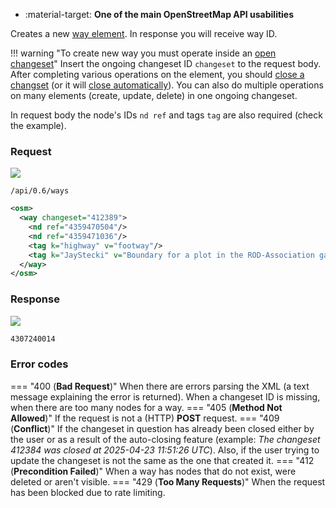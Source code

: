 <div class="grid cards" markdown>

- :material-target: **One of the main OpenStreetMap API usabilities**

</div>

Creates a new [way element](../general_information/elements.md#elements-description). In response you will receive way ID.

!!! warning "To create new way you must operate inside an [open changeset](open_changeset.md)"
    Insert the ongoing changeset ID `changeset` to the request body. After completing various operations on the element, you should [close a changset](close_changeset.md) (or it will [close automatically](../general_information/changesets.md#changesets-attributes)). You can also do multiple operations on many elements (create, update, delete) in one ongoing changeset.

In request body the node's IDs `nd ref` and tags `tag` are also required (check the example).

### Request

![](https://img.shields.io/badge/POST-blue)

```
/api/0.6/ways
```

``` xml title="Example body request for creating way" hl_lines="2-5"
<osm>
  <way changeset="412389">
    <nd ref="4359470504"/>
    <nd ref="4359471036"/>
    <tag k="highway" v="footway"/>
    <tag k="JayStecki" v="Boundary for a plot in the ROD-Association garden"/>
  </way>
</osm>
```

### Response

![](https://img.shields.io/badge/Response-200%20OK-brightgreen)

``` xml title="wayID_example.xml" linenums="1"
4307240014
```

### Error codes

=== "400 (**Bad Request**)"
    When there are errors parsing the XML (a text message explaining the error is returned). When a changeset ID is missing, when there are too many nodes for a way.
=== "405 (**Method Not Allowed**)"
    If the request is not a (HTTP) **POST** request.
=== "409 (**Conflict**)"
    If the changeset in question has already been closed either by the user or as a result of the auto-closing feature (example: *The changeset 412384 was closed at 2025-04-23 11:51:26 UTC*). Also, if the user trying to update the changeset is not the same as the one that created it.
=== "412 (**Precondition Failed**)"
    When a way has nodes that do not exist, were deleted or aren't visible.
=== "429 (**Too Many Requests**)"
    When the request has been blocked due to rate limiting.